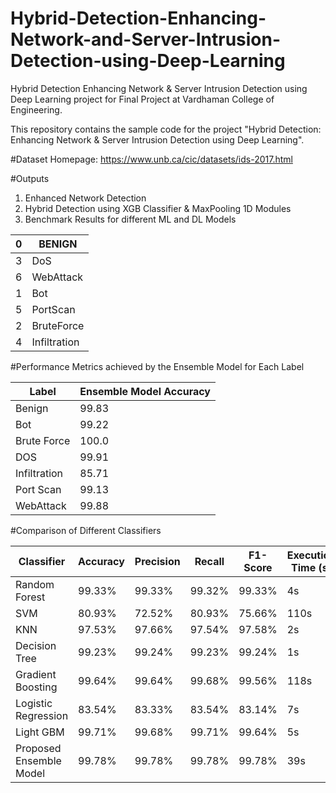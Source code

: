 # Hybrid-Detection-Enhancing-Network-and-Server-Intrusion-Detection-using-Deep-Learning
Hybrid Detection Enhancing Network & Server Intrusion Detection using Deep Learning project for Final Project at Vardhaman College of Engineering.

This repository contains the sample code for the project "Hybrid Detection: Enhancing Network & Server Intrusion Detection using Deep Learning".

#Dataset Homepage: https://www.unb.ca/cic/datasets/ids-2017.html

#Outputs

1. Enhanced Network Detection
2. Hybrid Detection using XGB Classifier & MaxPooling 1D Modules
3. Benchmark Results for different ML and DL Models

|0 |BENIGN       |
|--|-------------|
|3 |DoS          |
|6 |WebAttack    |  
|1 |Bot          |   
|5 |PortScan     |
|2 |BruteForce   | 
|4 |Infiltration | 

#Performance Metrics achieved by the Ensemble Model for Each Label

| Label                             | Ensemble Model Accuracy  |
| --------------------------------- | ------------------------ |
| Benign                            | 99.83                    |
| Bot                               | 99.22                    |
| Brute Force                       | 100.0                    |
| DOS                               | 99.91                    |
| Infiltration                      | 85.71                    |
| Port Scan                         | 99.13                    |
| WebAttack                         | 99.88                    |

#Comparison of Different Classifiers

| Classifier	            |  Accuracy	  | Precision   |	Recall  |	F1-Score | Execution Time (s)  |
| ----------------------- | ----------- | ----------- | ------- | -------- | ------------------- | 
| Random Forest	          |  99.33%	    | 99.33%	    | 99.32%	| 99.33%	 | 4s                  |
| SVM	                    |  80.93%	    | 72.52%	    | 80.93%	| 75.66%	 | 110s                |
| KNN	                    |  97.53%  	  | 97.66%	    | 97.54%	| 97.58%	 | 2s                  |
| Decision Tree	          |   99.23%	  | 99.24%	    | 99.23%	| 99.24%	 | 1s                  |
| Gradient Boosting	      |  99.64%	    | 99.64%	    | 99.68%	| 99.56%	 | 118s                |
| Logistic Regression	    |  83.54%	    | 83.33%	    | 83.54%	| 83.14%	 | 7s                  |
| Light GBM	              |  99.71%	    | 99.68%	    | 99.71%	| 99.64%	 | 5s                  |
| Proposed Ensemble Model |  99.78%	    | 99.78%	    | 99.78%	| 99.78%	 | 39s                 |


